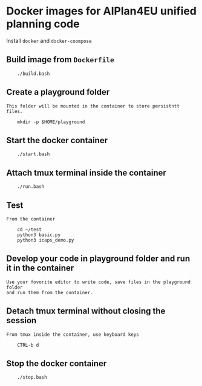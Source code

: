 # Docker images for AIPlan4EU unified planning code

Install `docker` and `docker-coompose`

## Build image from `Dockerfile`

        ./build.bash

## Create a playground folder 

    This folder will be mounted in the container to store persistntt files. 

        mkdir -p $HOME/playground

## Start the docker container

        ./start.bash

## Attach tmux terminal inside the container

        ./run.bash

## Test

    From the container

        cd ~/test
        python3 basic.py
        python3 icaps_demo.py


## Develop your code in playground folder and run it in the container

    Use your fovorite editor to write code, save files in the playground folder
    and run them from the container.


## Detach tmux terminal without closing the session

    From tmux inside the container, use keyboard keys

        CTRL-b d

## Stop the docker container

        ./stop.bash


